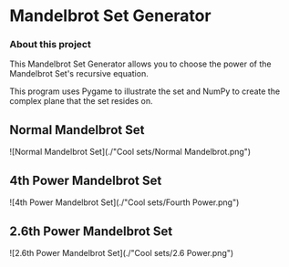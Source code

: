 # Mandelbrot Set Generator

### About this project
This Mandelbrot Set Generator allows you to choose the power of the Mandelbrot Set's recursive equation.

This program uses Pygame to illustrate the set and NumPy to create the complex plane that the set resides on.

## Normal Mandelbrot Set
![Normal Mandelbrot Set](./"Cool sets/Normal Mandelbrot.png")

## 4th Power Mandelbrot Set
![4th Power Mandelbrot Set](./"Cool sets/Fourth Power.png")

## 2.6th Power Mandelbrot Set
![2.6th Power Mandelbrot Set](./"Cool sets/2.6 Power.png")
